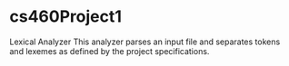 # cs460Project1
Lexical Analyzer
This analyzer parses an input file and separates tokens and lexemes as defined by the project specifications.